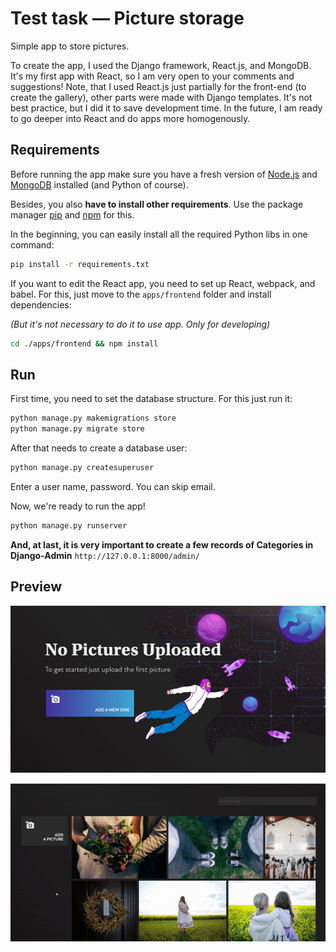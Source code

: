 # Test task — Picture storage

Simple app to store pictures.

To create the app, I used the Django framework, React.js, and MongoDB. It's my first app with React, so I am very open to your comments and suggestions! Note, that I used React.js just partially for the front-end (to create the gallery), other parts were made with Django templates. It's not best practice, but I did it to save development time. In the future, I am ready to go deeper into React and do apps more homogenously.
## Requirements

Before running the app make sure you have a fresh version of [Node.js](https://nodejs.org/en/download/) and [MongoDB](https://docs.mongodb.com/manual/installation/) installed (and Python of course).

Besides, you also **have to install other requirements**. 
Use the package manager [pip](https://pip.pypa.io/en/stable/) and [npm](https://www.npmjs.com/) for this.

In the beginning, you can easily install all the required Python libs in one command: 

```bash
pip install -r requirements.txt
```

If you want to edit the React app, you need to set up React, webpack, and babel. For this, just move to the `apps/frontend` folder and install dependencies: 

_(But it's not necessary to do it to use app. Only for developing)_

```bash
cd ./apps/frontend && npm install
```

## Run

First time, you need to set the database structure. For this just run it:

```bash
python manage.py makemigrations store
python manage.py migrate store
```

After that needs to create a database user:

```bash
python manage.py createsuperuser
```

Enter a user name, password. You can skip email.

Now, we're ready to run the app!

```bash
python manage.py runserver
```

**And, at last, it is very important to create a few records of Categories in Django-Admin** `http://127.0.0.1:8000/admin/`

## Preview

![Preview of working app](apps/frontend/static/preview-1.jpg)

![Preview of working app](apps/frontend/static/preview-2.gif)
